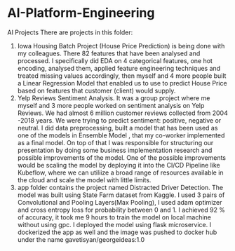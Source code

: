 # AI-Platform-Engineering
AI Projects 
There are projects in this folder:
1. Iowa Housing Batch Project (House Price Prediction) is being done with my colleagues. There 82 features that have been analysed and processed. I specifically did EDA on 4 categorical features, one hot encoding, analysed them, applied feature engineering techniques and treated missing values accordingly, then myself and 4 more people built a Linear Regression Model that enabled us to use to predict House Price based on features that customer (client) would supply.
2. Yelp Reviews Sentiment Analysis. It was a group project where me myself and 3 more people worked on sentiment analysis on Yelp Reviews. We had almost 6 million customer reviews collected from 2004 -2018 years. We were trying to predict sentiment: positive, negative or neutral. I did data preprocessing, built a model that has been used as one of the models in Ensemble Model , that my co-worker implemented as a final model. On top of that I was responsible for structuring our presentation by doing some business implementation research and possible improvements of the model. One of the possible improvements would be scaling the model by deploying it into the CI/CD Pipeline like Kubeflow, where we can utiliize a broad range of resources available in the cloud and scale the model with little limits. 
3. app folder contains the project named Distracted Driver Detection. The model was built using State Farm dataset from Kaggle. I used 3 pairs of Convolutional and Pooling Layers(Max Pooling), I used adam optimizer and cross entropy loss for probability between 0 and 1.
I achieved 92 % of accuracy, it took me 9 hours to train the model on local machine without using gpc. I deployed the model using flask microservice. I dockerized the app as well and the image was pushed to docker hub under the name gavetisyan/georgeideas:1.0 
